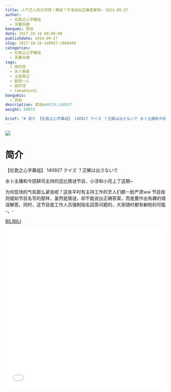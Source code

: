 ```yaml
---
title: 人气艺人的大恐慌！猜谜？不准说出正确答案哟~ 2014.09.27
author: 
  - 伦敦之心字幕组
  - 天翼羽魂
bangumi: 其他
date: 2017-10-16 00:00:00
publishdate: 2014-09-27
slug: 2017-10-16-140927-1860449
categories: 
  - 伦敦之心字幕组
  - 天翼羽魂
tags: 
  - 田村亮
  - 水卜麻美
  - 土田晃之
  - 剧团一人
  - 田村淳
  - taka&toshi
bangumis: 
  - 其他
description: 其他&#8226;140927
weight: 59073

brief: "# 简介 【伦敦之心字幕组】 140927 クイズ ？正解は出さないで 水卜主播和今田耕司主持的逗比猜谜节目，小淳和小亮上了这期~ 为何现场的气氛那么紧张呢？这些平时有主持工作的艺人们都一脸严肃ww 节目规则就如节目名写的那样，虽然是猜谜，却不能说出正确答案，而是要作出有趣的错误解答。同时，这节目是工作人员强制指名回答问题的，大家随时都有躺枪的可能 -。-"
---
```


![](https://i.imgur.com/lI5Fq0b.jpg)

# 简介  
【伦敦之心字幕组】 140927 クイズ ？正解は出さないで


水卜主播和今田耕司主持的逗比猜谜节目，小淳和小亮上了这期~


为何现场的气氛那么紧张呢？这些平时有主持工作的艺人们都一脸严肃ww 节目规则就如节目名写的那样，虽然是猜谜，却不能说出正确答案，而是要作出有趣的错误解答。同时，这节目是工作人员强制指名回答问题的，大家随时都有躺枪的可能 -。-

  [BILIBILI](https://www.bilibili.com/video/av1860449/)


<div class="vcontainer">  <iframe class='video' src="//www.bilibili.com/blackboard/player.html?aid=1860449" width="100%" height="500" frameborder="0" allowfullscreen="allowfullscreen"></iframe></div>

